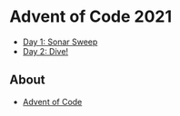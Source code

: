 # Advent of Code 2021

- [Day 1: Sonar Sweep](https://github.com/Flashky/advent-of-code-2021/tree/master/src/main/java/com/adventofcode/flashk/day1)
- [Day 2: Dive!](https://github.com/Flashky/advent-of-code-2021/tree/master/src/main/java/com/adventofcode/flashk/day2)

## About

- [Advent of Code](https://adventofcode.com/2021/about)